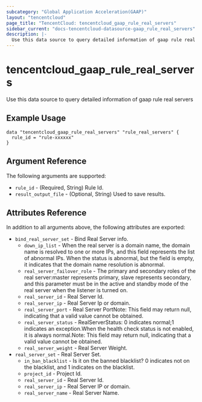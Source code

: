 ```yaml
---
subcategory: "Global Application Acceleration(GAAP)"
layout: "tencentcloud"
page_title: "TencentCloud: tencentcloud_gaap_rule_real_servers"
sidebar_current: "docs-tencentcloud-datasource-gaap_rule_real_servers"
description: |-
  Use this data source to query detailed information of gaap rule real servers
---
```


# tencentcloud_gaap_rule_real_servers

Use this data source to query detailed information of gaap rule real servers

## Example Usage

```hcl
data "tencentcloud_gaap_rule_real_servers" "rule_real_servers" {
  rule_id = "rule-xxxxxx"
}
```

## Argument Reference

The following arguments are supported:

* `rule_id` - (Required, String) Rule Id.
* `result_output_file` - (Optional, String) Used to save results.

## Attributes Reference

In addition to all arguments above, the following attributes are exported:

* `bind_real_server_set` - Bind Real Server info.
  * `down_ip_list` - When the real server is a domain name, the domain name is resolved to one or more IPs, and this field represents the list of abnormal IPs. When the status is abnormal, but the field is empty, it indicates that the domain name resolution is abnormal.
  * `real_server_failover_role` - The primary and secondary roles of the real server:master represents primary, slave represents secondary, and this parameter must be in the active and standby mode of the real server when the listener is turned on.
  * `real_server_id` - Real Server Id.
  * `real_server_ip` - Real Server Ip or domain.
  * `real_server_port` - Real Server PortNote: This field may return null, indicating that a valid value cannot be obtained.
  * `real_server_status` - RealServerStatus: 0 indicates normal;1 indicates an exception.When the health check status is not enabled, it is always normal.Note: This field may return null, indicating that a valid value cannot be obtained.
  * `real_server_weight` - Real Server Weight.
* `real_server_set` - Real Server Set.
  * `in_ban_blacklist` - Is it on the banned blacklist? 0 indicates not on the blacklist, and 1 indicates on the blacklist.
  * `project_id` - Project Id.
  * `real_server_id` - Real Server Id.
  * `real_server_ip` - Real Server IP or domain.
  * `real_server_name` - Real Server Name.



